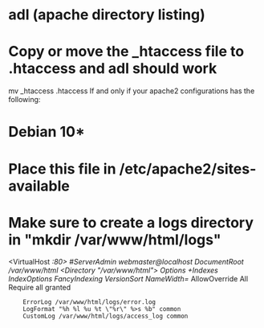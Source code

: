 # adl (apache directory listing)
# Copy or move  the _htaccess file to .htaccess and adl should work
mv _htaccess .htaccess
If and only if your apache2 configurations has the following:


# Debian 10*
# Place this file in /etc/apache2/sites-available
# Make sure to create a logs directory in "mkdir /var/www/html/logs"
<VirtualHost *:80>
        #ServerAdmin webmaster@localhost
        DocumentRoot /var/www/html
        <Directory "/var/www/html">
                Options +Indexes
                 IndexOptions FancyIndexing VersionSort NameWidth=*
                AllowOverride All
                Require all granted
        </Directory>

        ErrorLog /var/www/html/logs/error.log
        LogFormat "%h %l %u %t \"%r\" %>s %b" common
        CustomLog /var/www/html/logs/access_log common
</VirtualHost>
